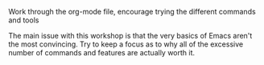 <!-- 
  A guide for someone who has never met you or seen this workshop before on how to present this workshop

  Optional - Create a presenter guide only when content exists that can't be gleaned from other files
 -->

Work through the org-mode file, encourage trying the different commands and tools

The main issue with this workshop is that the very basics of Emacs aren't the most convincing.
Try to keep a focus as to why all of the excessive number of commands and features are actually worth it.
